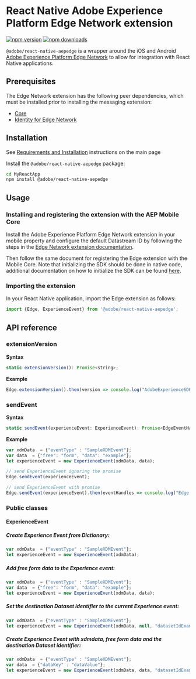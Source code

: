 
# React Native Adobe Experience Platform Edge Network extension

[![npm version](https://badge.fury.io/js/%40adobe%2Freact-native-aepedge.svg)](https://www.npmjs.com/package/@adobe/react-native-aepedge) 
[![npm downloads](https://img.shields.io/npm/dm/@adobe/react-native-aepedge)](https://www.npmjs.com/package/@adobe/react-native-aepedge)

`@adobe/react-native-aepedge` is a wrapper around the iOS and Android [Adobe Experience Platform Edge Network](https://aep-sdks.gitbook.io/docs/foundation-extensions/experience-platform-extension) to allow for integration with React Native applications.

## Prerequisites

The Edge Network extension has the following peer dependencies, which must be installed prior to installing the messaging extension:
- [Core](../core/README.md)
- [Identity for Edge Network](../edgeidentity/README.md)

## Installation

See [Requirements and Installation](https://github.com/adobe/aepsdk-react-native#requirements) instructions on the main page 

Install the `@adobe/react-native-aepedge` package:

```bash
cd MyReactApp
npm install @adobe/react-native-aepedge
```
## Usage

### Installing and registering the extension with the AEP Mobile Core

Install the Adobe Experience Platform Edge Network extension in your mobile property and configure the default Datastream ID by following the steps in the [Edge Network extension documentation](https://aep-sdks.gitbook.io/docs/foundation-extensions/experience-platform-extension).

Then follow the same document for registering the Edge extension with the Mobile Core.
Note that initializing the SDK should be done in native code, additional documentation on how to initialize the SDK can be found [here](https://github.com/adobe/aepsdk-react-native#initializing).

### Importing the extension
In your React Native application, import the Edge extension as follows:
```javascript
import {Edge, ExperienceEvent} from '@adobe/react-native-aepedge';
```

## API reference
### extensionVersion

**Syntax**
```javascript
static extensionVersion(): Promise<string>;
```

**Example**
```javascript
Edge.extensionVersion().then(version => console.log("AdobeExperienceSDK: Edge version: " + version));
```

### sendEvent

**Syntax**
```javascript
static sendEvent(experienceEvent: ExperienceEvent): Promise<EdgeEventHandle>;
```

**Example**
```javascript
var xdmData  = {"eventType" : "SampleXDMEvent"};
var data  = {"free": "form", "data": "example"};
let experienceEvent = new ExperienceEvent(xdmData, data);

// send ExperienceEvent ignoring the promise
Edge.sendEvent(experienceEvent);

// send ExperienceEvent with promise
Edge.sendEvent(experienceEvent).then(eventHandles => console.log("Edge.sentEvent returned EdgeEventHandles = " + JSON.stringify(eventHandles)));
```

### Public classes
#### ExperienceEvent

##### Create Experience Event from Dictionary:

```javascript
var xdmData  = {"eventType" : "SampleXDMEvent"};
let experienceEvent = new ExperienceEvent(xdmData);
```

##### Add free form data to the Experience event:

```javascript
var xdmData  = {"eventType" : "SampleXDMEvent"};
var data  = {"free": "form", "data": "example"};
let experienceEvent = new ExperienceEvent(xdmData, data);
```

##### Set the destination Dataset identifier to the current Experience event:

```javascript
var xdmData  = {"eventType" : "SampleXDMEvent"};
let experienceEvent = new ExperienceEvent(xdmData, null, "datasetIdExample")
```

##### Create Experience Event with xdmdata, free form data and the destination Dataset identifier:

```javascript
var xdmData  = {"eventType" : "SampleXDMEvent"};
var data  = {"dataKey" : "dataValue"};
let experienceEvent = new ExperienceEvent(xdmData, data, "datasetIdExample")
```